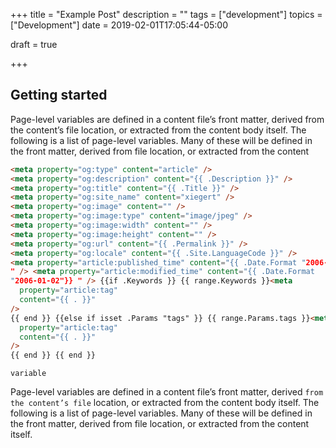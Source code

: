 +++
title = "Example Post"
description = ""
tags = ["development"]
topics = ["Development"]
date = 2019-02-01T17:05:44-05:00

draft = true

+++

## Getting started

Page-level variables are defined in a content file’s front matter, derived from the content’s file location, or extracted from the content body itself.
The following is a list of page-level variables. Many of these will be defined in the front matter, derived from file location, or extracted from the content

```html
<meta property="og:type" content="article" />
<meta property="og:description" content="{{ .Description }}" />
<meta property="og:title" content="{{ .Title }}" />
<meta property="og:site_name" content="xiegert" />
<meta property="og:image" content="" />
<meta property="og:image:type" content="image/jpeg" />
<meta property="og:image:width" content="" />
<meta property="og:image:height" content="" />
<meta property="og:url" content="{{ .Permalink }}" />
<meta property="og:locale" content="{{ .Site.LanguageCode }}" />
<meta property="article:published_time" content="{{ .Date.Format "2006-01-02"}}
" /> <meta property="article:modified_time" content="{{ .Date.Format
"2006-01-02"}} " /> {{if .Keywords }} {{ range.Keywords }}<meta
  property="article:tag"
  content="{{ . }}"
/>
{{ end }} {{else if isset .Params "tags" }} {{ range.Params.tags }}<meta
  property="article:tag"
  content="{{ . }}"
/>
{{ end }} {{ end }}
```

`variable`

Page-level variables are defined in a content file’s front matter, derived `from the content’s file` location, or extracted from the content body itself.
The following is a list of page-level variables. Many of these will be defined in the front matter, derived from file location, or extracted from the content itself.
